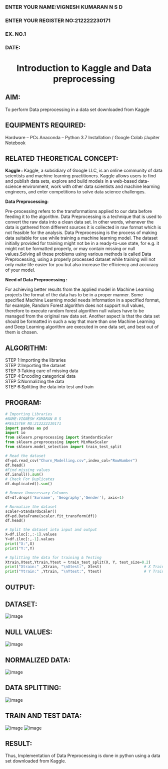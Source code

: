 <H3>ENTER YOUR NAME:VIGNESH KUMARAN N S D</H3>
<H3>ENTER YOUR REGISTER NO:212222230171</H3>
<H3>EX. NO.1</H3>
<H3>DATE:</H3>
<H1 ALIGN =CENTER> Introduction to Kaggle and Data preprocessing</H1>

## AIM:

To perform Data preprocessing in a data set downloaded from Kaggle

## EQUIPMENTS REQUIRED:
Hardware – PCs
Anaconda – Python 3.7 Installation / Google Colab /Jupiter Notebook

## RELATED THEORETICAL CONCEPT:

**Kaggle :**
Kaggle, a subsidiary of Google LLC, is an online community of data scientists and machine learning practitioners. Kaggle allows users to find and publish data sets, explore and build models in a web-based data-science environment, work with other data scientists and machine learning engineers, and enter competitions to solve data science challenges.

**Data Preprocessing:**

Pre-processing refers to the transformations applied to our data before feeding it to the algorithm. Data Preprocessing is a technique that is used to convert the raw data into a clean data set. In other words, whenever the data is gathered from different sources it is collected in raw format which is not feasible for the analysis.
Data Preprocessing is the process of making data suitable for use while training a machine learning model. The dataset initially provided for training might not be in a ready-to-use state, for e.g. it might not be formatted properly, or may contain missing or null values.Solving all these problems using various methods is called Data Preprocessing, using a properly processed dataset while training will not only make life easier for you but also increase the efficiency and accuracy of your model.

**Need of Data Preprocessing :**

For achieving better results from the applied model in Machine Learning projects the format of the data has to be in a proper manner. Some specified Machine Learning model needs information in a specified format, for example, Random Forest algorithm does not support null values, therefore to execute random forest algorithm null values have to be managed from the original raw data set.
Another aspect is that the data set should be formatted in such a way that more than one Machine Learning and Deep Learning algorithm are executed in one data set, and best out of them is chosen.


## ALGORITHM:
STEP 1:Importing the libraries<BR>
STEP 2:Importing the dataset<BR>
STEP 3:Taking care of missing data<BR>
STEP 4:Encoding categorical data<BR>
STEP 5:Normalizing the data<BR>
STEP 6:Splitting the data into test and train<BR>

##  PROGRAM:
```python
# Importing Libraries
#NAME:VIGNESH KUMARAN N S
#REGISTER NO:212222230171
import pandas as pd                                                 
import io
from sklearn.preprocessing import StandardScaler
from sklearn.preprocessing import MinMaxScaler
from sklearn.model_selection import train_test_split

# Read the dataset 
df=pd.read_csv("Churn_Modelling.csv",index_col="RowNumber")         
df.head()
#Find missing values
df.isnull().sum()
# Check For Duplicates 
df.duplicated().sum()

# Remove Unnecessary Columns            
df=df.drop(['Surname', 'Geography','Gender'], axis=1)

# Normalize the dataset
scaler=StandardScaler()                                             
df=pd.DataFrame(scaler.fit_transform(df))
df.head()

# Split the dataset into input and output
X=df.iloc[:,:-1].values
Y=df.iloc[:,-1].values                     
print("X:",X)
print("Y:",Y)

# Splitting the data for training & Testing          
Xtrain,Xtest,Ytrain,Ytest = train_test_split(X, Y, test_size=0.2)
print("Xtrain:" ,Xtrain, "\nXtest:", Xtest)                   # X Train and Test
print("Ytrain:" ,Ytrain, "\nYtest:", Ytest)                   # Y Train and Test                  
```

## OUTPUT:
## DATASET:
![image](https://github.com/Adhithyaram29D/Ex-1-NN/assets/119393540/bf668410-477d-4614-a08c-0f3627d1789f)
## NULL VALUES:
![image](https://github.com/Adhithyaram29D/Ex-1-NN/assets/119393540/08e0e171-e351-4cb6-8ebd-c19cfe7e7929)
## NORMALIZED DATA:
![image](https://github.com/Adhithyaram29D/Ex-1-NN/assets/119393540/a3605b2b-7a2c-4944-bfd5-3f2464748c11)
## DATA SPLITTING:
![image](https://github.com/Adhithyaram29D/Ex-1-NN/assets/119393540/8d165786-d0be-4219-8005-2e12ca155b72)
## TRAIN AND TEST DATA:
![image](https://github.com/Adhithyaram29D/Ex-1-NN/assets/119393540/e0d9d8e8-0266-4638-8aba-4965a02655e2)
![image](https://github.com/Adhithyaram29D/Ex-1-NN/assets/119393540/a52d9643-e6e0-4643-a307-9da1c97672cd)


## RESULT:
Thus, Implementation of Data Preprocessing is done in python  using a data set downloaded from Kaggle.


